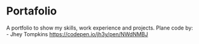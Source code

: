 # Portafolio
A portfolio to show my skills, work experience and projects.
Plane code by: - Jhey Tompkins https://codepen.io/jh3y/pen/NWdNMBJ

